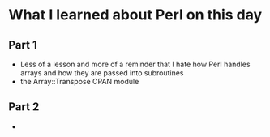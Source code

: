 # What I learned about Perl on this day

## Part 1
- Less of a lesson and more of a reminder that I hate how Perl handles arrays and how they are passed into subroutines
- the Array::Transpose CPAN module

## Part 2
- 